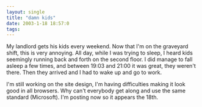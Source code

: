 ```yaml
---
layout: single
title: "damn kids"
date: 2003-1-18 18:57:0
tags: 
---
```


My landlord gets his kids every weekend. Now that I'm on the graveyard shift, this is very annoying. All day, while I was trying to sleep, I heard kids seemingly running back and forth on the second floor. I did manage to fall asleep a few times, and between 19:03 and 21:00 it was great, they weren't there. Then they arrived and I had to wake up and go to work.





I'm still working on the site design, I'm having difficulties making it look good in all browsers. Why can't everybody get along and use the same standard (Microsoft). I'm posting now so it appears the 18th.




